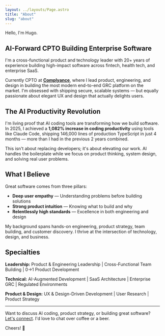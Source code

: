 ```yaml
---
layout: ../layouts/Page.astro
title: "About"
slug: "about"
---
```


Hello, I'm Hugo.

## AI-Forward CPTO Building Enterprise Software

I'm a cross-functional product and technology leader with 20+ years of experience building high-impact software across fintech, health tech, and enterprise SaaS.

Currently CPTO at **[Complyance](https://www.complyance.com)**, where I lead product, engineering, and design in building the most modern end-to-end GRC platform on the market. I'm obsessed with shipping secure, scalable systems — but equally passionate about elegant UX and design that actually delights users.

## The AI Productivity Revolution

I'm living proof that AI coding tools are transforming how we build software. In 2025, I achieved a **1,082% increase in coding productivity** using tools like Claude Code, shipping 146,000 lines of production TypeScript in just 4 months — more than I had in the previous 2 years combined.

This isn't about replacing developers; it's about elevating our work. AI handles the boilerplate while we focus on product thinking, system design, and solving real user problems.

## What I Believe

Great software comes from three pillars:
- **Deep user empathy** — Understanding problems before building solutions
- **Strong product intuition** — Knowing what to build and why
- **Relentlessly high standards** — Excellence in both engineering and design

My background spans hands-on engineering, product strategy, team building, and customer discovery. I thrive at the intersection of technology, design, and business.

## Specialties

**Leadership:** Product & Engineering Leadership | Cross-Functional Team Building | 0→1 Product Development

**Technical:** AI-Augmented Development | SaaS Architecture | Enterprise GRC | Regulated Environments

**Product & Design:** UX & Design-Driven Development | User Research | Product Strategy

---

Want to discuss AI coding, product strategy, or building great software? [Let's connect](/contact). I'd love to chat over coffee or a beer.

Cheers! 🍺